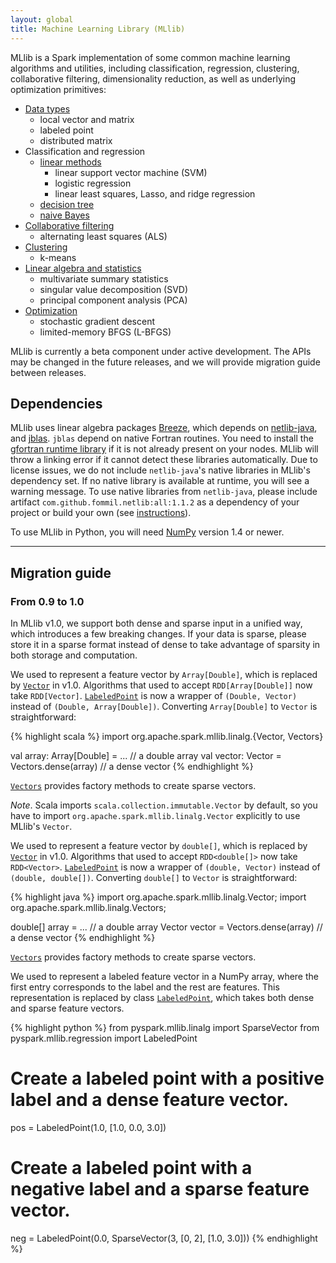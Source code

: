 ```yaml
---
layout: global
title: Machine Learning Library (MLlib)
---
```


MLlib is a Spark implementation of some common machine learning algorithms and utilities,
including classification, regression, clustering, collaborative
filtering, dimensionality reduction, as well as underlying optimization primitives:

* <a href="mllib-data-types.html">Data types</a>
  * local vector and matrix
  * labeled point
  * distributed matrix
* Classification and regression
  * <a href="mllib-linear-methods.html">linear methods</a>
    * linear support vector machine (SVM)
    * logistic regression
    * linear least squares, Lasso, and ridge regression
  * <a href="mllib-decision-tree.html">decision tree</a>
  * <a href="mllib-naive-bayes.html">naive Bayes</a>
* <a href="mllib-collaborative-filtering.html">Collaborative filtering</a>
  * alternating least squares (ALS)
* <a href="mllib-clustering.html">Clustering</a>
  * k-means
* <a href="mllib-linear-algebra.html">Linear algebra and statistics</a>
  * multivariate summary statistics 
  * singular value decomposition (SVD)
  * principal component analysis (PCA)
* <a href="mllib-optimization.html">Optimization</a>
  * stochastic gradient descent
  * limited-memory BFGS (L-BFGS)

MLlib is currently a beta component under active development.
The APIs may be changed in the future releases, and we will provide migration guide between releases.

## Dependencies

MLlib uses linear algebra packages [Breeze](http://www.scalanlp.org/), which depends on
[netlib-java](https://github.com/fommil/netlib-java), and
[jblas](https://github.com/mikiobraun/jblas).  `jblas` depend on native Fortran routines. You need
to install the
[gfortran runtime library](https://github.com/mikiobraun/jblas/wiki/Missing-Libraries) if it is not
already present on your nodes. MLlib will throw a linking error if it cannot detect these libraries
automatically.  Due to license issues, we do not include `netlib-java`'s native libraries in MLlib's
dependency set. If no native library is available at runtime, you will see a warning message.  To
use native libraries from `netlib-java`, please include artifact
`com.github.fommil.netlib:all:1.1.2` as a dependency of your project or build your own (see
[instructions](https://github.com/fommil/netlib-java/blob/master/README.md#machine-optimised-system-libraries)).

To use MLlib in Python, you will need [NumPy](http://www.numpy.org) version 1.4 or newer.

---

## Migration guide

### From 0.9 to 1.0

In MLlib v1.0, we support both dense and sparse input in a unified way, which introduces a few
breaking changes.  If your data is sparse, please store it in a sparse format instead of dense to
take advantage of sparsity in both storage and computation.

<div class="codetabs">
<div data-lang="scala" markdown="1">

We used to represent a feature vector by `Array[Double]`, which is replaced by
[`Vector`](api/mllib/index.html#org.apache.spark.mllib.linalg.Vector) in v1.0. Algorithms that used
to accept `RDD[Array[Double]]` now take
`RDD[Vector]`. [`LabeledPoint`](api/mllib/index.html#org.apache.spark.mllib.regression.LabeledPoint)
is now a wrapper of `(Double, Vector)` instead of `(Double, Array[Double])`. Converting
`Array[Double]` to `Vector` is straightforward:

{% highlight scala %}
import org.apache.spark.mllib.linalg.{Vector, Vectors}

val array: Array[Double] = ... // a double array
val vector: Vector = Vectors.dense(array) // a dense vector
{% endhighlight %}

[`Vectors`](api/mllib/index.html#org.apache.spark.mllib.linalg.Vectors$) provides factory methods to create sparse vectors.

*Note*. Scala imports `scala.collection.immutable.Vector` by default, so you have to import `org.apache.spark.mllib.linalg.Vector` explicitly to use MLlib's `Vector`.

</div>

<div data-lang="java" markdown="1">

We used to represent a feature vector by `double[]`, which is replaced by
[`Vector`](api/mllib/index.html#org.apache.spark.mllib.linalg.Vector) in v1.0. Algorithms that used
to accept `RDD<double[]>` now take
`RDD<Vector>`. [`LabeledPoint`](api/mllib/index.html#org.apache.spark.mllib.regression.LabeledPoint)
is now a wrapper of `(double, Vector)` instead of `(double, double[])`. Converting `double[]` to
`Vector` is straightforward:

{% highlight java %}
import org.apache.spark.mllib.linalg.Vector;
import org.apache.spark.mllib.linalg.Vectors;

double[] array = ... // a double array
Vector vector = Vectors.dense(array) // a dense vector
{% endhighlight %}

[`Vectors`](api/mllib/index.html#org.apache.spark.mllib.linalg.Vectors$) provides factory methods to
create sparse vectors.

</div>

<div data-lang="python" markdown="1">

We used to represent a labeled feature vector in a NumPy array, where the first entry corresponds to
the label and the rest are features.  This representation is replaced by class
[`LabeledPoint`](api/pyspark/pyspark.mllib.regression.LabeledPoint-class.html), which takes both
dense and sparse feature vectors.

{% highlight python %}
from pyspark.mllib.linalg import SparseVector
from pyspark.mllib.regression import LabeledPoint

# Create a labeled point with a positive label and a dense feature vector.
pos = LabeledPoint(1.0, [1.0, 0.0, 3.0])

# Create a labeled point with a negative label and a sparse feature vector.
neg = LabeledPoint(0.0, SparseVector(3, [0, 2], [1.0, 3.0]))
{% endhighlight %}
</div>
</div>
